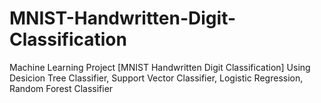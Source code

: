 # MNIST-Handwritten-Digit-Classification
Machine Learning Project [MNIST Handwritten Digit Classification] Using Desicion Tree Classifier, Support Vector Classifier, Logistic Regression, Random Forest Classifier
